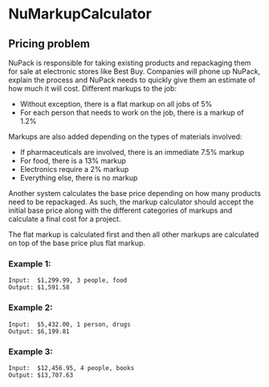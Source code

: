 # NuMarkupCalculator

## Pricing problem

NuPack is responsible for taking existing products and repackaging them for sale at electronic stores like Best Buy. Companies will phone up NuPack, explain the process and NuPack needs to quickly give them an estimate of how much it will cost. Different markups to the job:

* Without exception, there is a flat markup on all jobs of 5%
* For each person that needs to work on the job, there is a markup of 1.2%

Markups are also added depending on the types of materials involved:

* If pharmaceuticals are involved, there is an immediate 7.5% markup
* For food, there is a 13% markup
* Electronics require a 2% markup
* Everything else, there is no markup

Another system calculates the base price depending on how many products need to be repackaged. As such, the markup calculator should accept the initial base price along with the different categories of markups and calculate a final cost for a project.

The flat markup is calculated first and then all other markups are calculated on top of the base price plus flat markup.

### Example 1:

    Input:  $1,299.99, 3 people, food
    Output: $1,591.58

### Example 2:

    Input:  $5,432.00, 1 person, drugs
    Output: $6,199.81

### Example 3:

    Input:  $12,456.95, 4 people, books
    Output: $13,707.63
